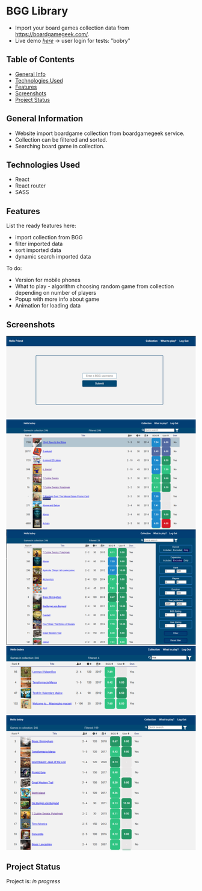 # BGG Library

- Import your board games collection data from https://boardgamegeek.com/.
- Live demo [_here_](https://bgglibrary.netlify.app/) -> user login for tests: "bobry"

## Table of Contents

- [General Info](#general-information)
- [Technologies Used](#technologies-used)
- [Features](#features)
- [Screenshots](#screenshots)
- [Project Status](#project-status)

## General Information

- Website import boardgame collection from boardgamegeek service.
- Collection can be filtered and sorted.
- Searching board game in collection.

## Technologies Used

- React
- React router
- SASS

## Features

List the ready features here:

- import collection from BGG
- filter imported data
- sort imported data
- dynamic search imported data

To do:

- Version for mobile phones
- What to play - algorithm choosing random game from collection depending on number of players
- Popup with more info about game
- Animation for loading data

## Screenshots

![Log in screen](./img/s4.PNG)
![Loaded collection](./img/s5.PNG)
![Filtering](./img/s3.PNG)
![Searching](./img/s2.PNG)
![Sorting](./img/s1.PNG)

## Project Status

Project is: _in progress_
